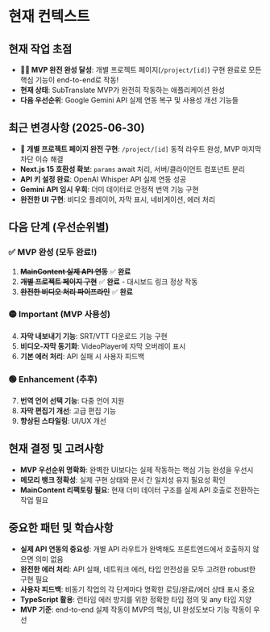 # 현재 컨텍스트

## 현재 작업 초점

- **🎉🎉 MVP 완전 완성 달성**: 개별 프로젝트 페이지(`/project/[id]`) 구현 완료로 모든 핵심 기능이 end-to-end로 작동!
- **현재 상태**: SubTranslate MVP가 완전히 작동하는 애플리케이션 완성
- **다음 우선순위**: Google Gemini API 실제 연동 복구 및 사용성 개선 기능들

## 최근 변경사항 (2025-06-30)

- **🎉 개별 프로젝트 페이지 완전 구현**: `/project/[id]` 동적 라우트 완성, MVP 마지막 차단 이슈 해결
- **Next.js 15 호환성 확보**: `params` await 처리, 서버/클라이언트 컴포넌트 분리
- **API 키 설정 완료**: OpenAI Whisper API 실제 연동 성공
- **Gemini API 임시 우회**: 더미 데이터로 안정적 번역 기능 구현
- **완전한 UI 구현**: 비디오 플레이어, 자막 표시, 네비게이션, 에러 처리

## 다음 단계 (우선순위별)

### ✅ **MVP 완성** (모두 완료!)
1. ~~**MainContent 실제 API 연동**~~ ✅ **완료**
2. ~~**개별 프로젝트 페이지 구현**~~ ✅ **완료** - 대시보드 링크 정상 작동
3. ~~**완전한 비디오 처리 파이프라인**~~ ✅ **완료**

### 🟡 Important (MVP 사용성)  
4. **자막 내보내기 기능**: SRT/VTT 다운로드 기능 구현
5. **비디오-자막 동기화**: VideoPlayer에 자막 오버레이 표시
6. **기본 에러 처리**: API 실패 시 사용자 피드백

### 🟢 Enhancement (추후)
7. **번역 언어 선택 기능**: 다중 언어 지원
8. **자막 편집기 개선**: 고급 편집 기능
9. **향상된 스타일링**: UI/UX 개선

## 현재 결정 및 고려사항

- **MVP 우선순위 명확화**: 완벽한 UI보다는 실제 작동하는 핵심 기능 완성을 우선시
- **메모리 뱅크 정확성**: 실제 구현 상태와 문서 간 일치성 유지 필요성 확인
- **MainContent 리팩토링 필요**: 현재 더미 데이터 구조를 실제 API 호출로 전환하는 작업 필요

## 중요한 패턴 및 학습사항

- **실제 API 연동의 중요성**: 개별 API 라우트가 완벽해도 프론트엔드에서 호출하지 않으면 의미 없음
- **완전한 에러 처리**: API 실패, 네트워크 에러, 타입 안전성을 모두 고려한 robust한 구현 필요
- **사용자 피드백**: 비동기 작업의 각 단계마다 명확한 로딩/완료/에러 상태 표시 중요
- **TypeScript 활용**: 런타임 에러 방지를 위한 정확한 타입 정의 및 any 타입 지양
- **MVP 기준**: end-to-end 실제 작동이 MVP의 핵심, UI 완성도보다 기능 작동이 우선
